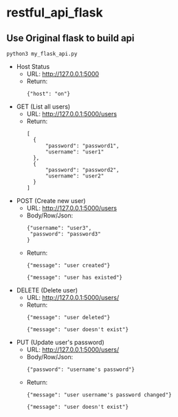 # restful_api_flask

## Use Original flask to build api
```
python3 my_flask_api.py
```
- Host Status
  * URL: http://127.0.0.1:5000
  * Return:
    ```
    {"host": "on"}
    ```
- GET (List all users)
  * URL: http://127.0.0.1:5000/users
  * Return:
    ```
    [
      {
          "password": "password1",
          "username": "user1"
      },
      {
          "password": "password2",
          "username": "user2"
      }
    ]
    ```
- POST (Create new user)
  * URL: http://127.0.0.1:5000/users
  * Body/Row/Json:
    ```
    {"username": "user3",
     "password": "password3"
    }
    ```
  * Return:
    ```
    {"message": "user created"}
    ```
    ```
    {"message": "user has existed"}
    ```
- DELETE (Delete user)
  * URL: http://127.0.0.1:5000/users/<username>
  * Return:
    ```
    {"message": "user deleted"}
    ```
    ```
    {"message": "user doesn't exist"}
    ```
- PUT (Update user's password)
  * URL: http://127.0.0.1:5000/users/<username>
  * Body/Row/Json: 
    ```
    {"password": "username's password"}
    ```
  * Return:
    ```
    {"message": "user username's password changed"}
    ```
    ```
    {"message": "user doesn't exist"}
    ```
